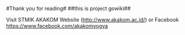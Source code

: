 #Thank you for reading#
##this is project gowiki##

Visit STMIK AKAKOM Website (http://www.akakom.ac.id/) or Facebook <https://www.facebook.com/akakomyogya>
